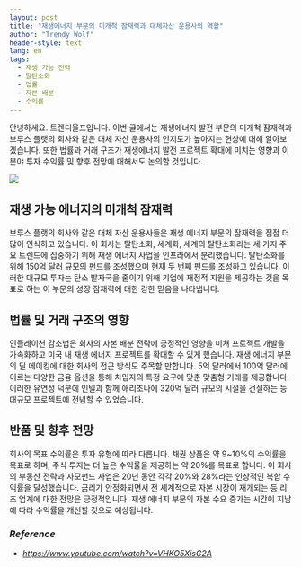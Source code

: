 ```yaml
---
layout: post
title: "재생에너지 부문의 미개척 잠재력과 대체자산 운용사의 역할"
author: "Trendy Wolf"
header-style: text
lang: en
tags:
  - 재생 가능 전력
  - 탈탄소화
  - 법률
  - 자본 배분
  - 수익률
---
```


안녕하세요. 트렌디울프입니다. 이번 글에서는 재생에너지 발전 부문의 미개척 잠재력과 브루스 플랫의 회사와 같은 대체 자산 운용사의 인지도가 높아지는 현상에 대해 알아보겠습니다. 또한 법률과 거래 구조가 재생에너지 발전 프로젝트 확대에 미치는 영향과 이 분야 투자 수익률 및 향후 전망에 대해서도 논의할 것입니다.

<img
    src="https://i.ytimg.com/vi/VHKO5XisG2A/hqdefault.jpg"
/>


## 재생 가능 에너지의 미개척 잠재력
브루스 플랫의 회사와 같은 대체 자산 운용사들은 재생 에너지 부문의 잠재력을 점점 더 많이 인식하고 있습니다. 이 회사는 탈탄소화, 세계화, 세계의 탈탄소화라는 세 가지 주요 트렌드에 집중하기 위해 재생 에너지 사업을 인프라에서 분리했습니다. 탈탄소화를 위해 150억 달러 규모의 펀드를 조성했으며 현재 두 번째 펀드를 조성하고 있습니다. 이러한 대규모 투자는 탄소 발자국을 줄이기 위해 기업에 재정적 지원을 제공하는 것을 목표로 하는 이 부문의 성장 잠재력에 대한 강한 믿음을 나타냅니다.

## 법률 및 거래 구조의 영향
인플레이션 감소법은 회사의 자본 배분 전략에 긍정적인 영향을 미쳐 프로젝트 개발을 가속화하고 미국 내 재생 에너지 프로젝트를 확대할 수 있게 했습니다. 재생 에너지 부문의 딜 메이킹에 대한 회사의 접근 방식도 주목할 만합니다. 5억 달러에서 100억 달러에 이르는 다양한 금융 옵션을 통해 차입자의 특정 요구에 맞춘 맞춤형 거래를 제공합니다. 이러한 유연성 덕분에 인텔과 함께 애리조나에 320억 달러 규모의 시설을 건설하는 등 대규모 프로젝트에 전념할 수 있었습니다.

## 반품 및 향후 전망
회사의 목표 수익률은 투자 유형에 따라 다릅니다. 채권 상품은 약 9~10%의 수익률을 목표로 하며, 주식 투자는 더 높은 수익률을 제공하는 약 20%를 목표로 합니다. 이 회사의 부동산 전략과 사모펀드 사업은 20년 동안 각각 20%와 28%라는 인상적인 복합 수익률을 달성했습니다. 금리가 안정화되면서 전 세계적으로 자본 시장이 재개되는 등 리츠 업계에 대한 전망은 긍정적입니다. 재생 에너지 부문의 자본 수요 증가는 시간이 지남에 따라 수익률을 개선할 것으로 예상됩니다.


### _Reference_
- _https://www.youtube.com/watch?v=VHKO5XisG2A_

